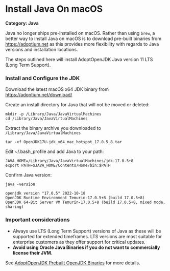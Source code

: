 # Install Java On macOS

__Category: Java__

Java no longer ships pre-installed on macOS. Rather than using `brew`, a better way to install Java on macOS is to download pre-built binaries from https://adoptium.net as this provides more flexibility with regards to Java versions and installation locations. 

The steps outlined here will install AdoptOpenJDK Java version 11 LTS (Long Term Support).

### Install and Configure the JDK

Download the latest macOS x64 JDK binary from https://adoptium.net/download/

Create an install directory for Java that will not be moved or deleted:

```shell
mkdir -p /Library/Java/JavaVirtualMachines
cd /Library/Java/JavaVirtualMachines
```

Extract the binary archive you downloaded to `/Library/Java/JavaVirtualMachines`

```shell
tar -xf OpenJDK17U-jdk_x64_mac_hotspot_17.0.5_8.tar
```

Edit ~/.bash_profile and add Java to your path:
```shell
JAVA_HOME=/Library/Java/JavaVirtualMachines/jdk-17.0.5+8
export PATH=$JAVA_HOME/Contents/Home/bin:$PATH
```

Confirm Java version:
```shell
java -version
```

```
openjdk version "17.0.5" 2022-10-18
OpenJDK Runtime Environment Temurin-17.0.5+8 (build 17.0.5+8)
OpenJDK 64-Bit Server VM Temurin-17.0.5+8 (build 17.0.5+8, mixed mode, sharing)
```

### Important considerations

* Always use LTS (Long Term Support) versions of Java as these will be supported for extended timeframes. LTS versions are most suitable for enterprise customers as they offer support for critical updates.
* __Avoid using Oracle Java Binaries if you do not want to commercially license their JVM.__

See [AdoptOpenJDK Prebuilt OpenJDK Binaries](https://adoptium.net) for more details.
